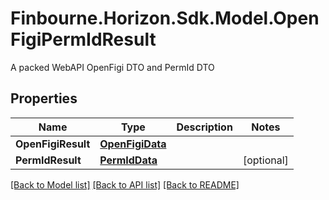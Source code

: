 # Finbourne.Horizon.Sdk.Model.OpenFigiPermIdResult
A packed WebAPI OpenFigi DTO and PermId DTO

## Properties

Name | Type | Description | Notes
------------ | ------------- | ------------- | -------------
**OpenFigiResult** | [**OpenFigiData**](OpenFigiData.md) |  | 
**PermIdResult** | [**PermIdData**](PermIdData.md) |  | [optional] 

[[Back to Model list]](../README.md#documentation-for-models) [[Back to API list]](../README.md#documentation-for-api-endpoints) [[Back to README]](../README.md)


